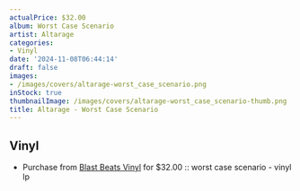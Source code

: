 ```yaml
---
actualPrice: $32.00
album: Worst Case Scenario
artist: Altarage
categories:
- Vinyl
date: '2024-11-08T06:44:14'
draft: false
images:
- /images/covers/altarage-worst_case_scenario.png
inStock: true
thumbnailImage: /images/covers/altarage-worst_case_scenario-thumb.png
title: Altarage - Worst Case Scenario
---
```


## Vinyl
* Purchase from [Blast Beats Vinyl](https://blastbeatsvinyl.com/products/altarage-worst-case-scenario-vinyl-lp) for $32.00 :: worst case scenario  - vinyl lp

